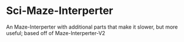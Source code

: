 # Sci-Maze-Interperter
An Maze-Interperter with additional parts that make it slower, but more useful; based off of Maze-Interperter-V2
